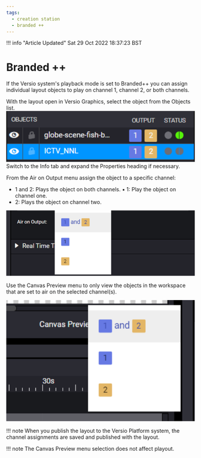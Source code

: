 ```yaml
---
tags:
  - creation station 
  - branded ++
---
```


<!--
Title : 2100987628_csl_branded++_explanation

- Created : 2022-01-04 11:20
- Updated :
- Author : James Rivers
- Written against (version):
- Sources :
- Author Notes :
- Tags : [!versio_graphics_moc](../../!versio_graphics_moc.md)
-->
!!! info "Article Updated"
    Sat 29 Oct 2022 18:37:23 BST

# Branded ++
If the Versio system's playback mode is set to Branded++ you can assign individual layout objects to play on channel 1, channel 2, or both channels.

With the layout open in Versio Graphics, select the object from the Objects list.
![](attachments/Pasted%20image%2020220104112119.png)
Switch to the Info tab and expand the Properties heading if necessary.

From the Air on Output menu assign the object to a specific channel:
- 1 and 2: Plays the object on both channels. ▪ 1: Play the object on channel one.
- 2: Plays the object on channel two.

![](attachments/Pasted%20image%2020220104112156.png)

Use the Canvas Preview menu to only view the objects in the workspace that are set to air on the selected channel(s).

![](attachments/Pasted%20image%2020220104112234.png)

!!! note
    When you publish the layout to the Versio Platform system, the channel assignments are saved and published with the layout.

!!! note
    The Canvas Preview menu selection does not affect playout.
